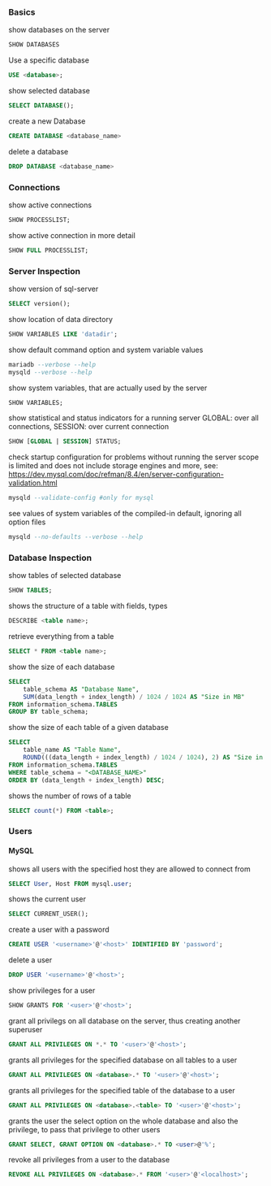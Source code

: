### Basics

show databases on the server
~~~~sql
SHOW DATABASES
~~~~


Use a specific database
~~~~sql
USE <database>;
~~~~


show selected database
~~~~sql
SELECT DATABASE();
~~~~


create a new Database
~~~~sql
CREATE DATABASE <database_name>
~~~~

delete a database
~~~~sql
DROP DATABASE <database_name>
~~~~


### Connections

show active connections
~~~~sql
SHOW PROCESSLIST;
~~~~


show active connection in more detail
~~~~sql
SHOW FULL PROCESSLIST;
~~~~


### Server Inspection

show version of sql-server
~~~~sql
SELECT version();
~~~~


show location of data directory
~~~~sql
SHOW VARIABLES LIKE 'datadir';
~~~~


show default command option and system variable values
~~~~sql
mariadb --verbose --help
mysqld --verbose --help
~~~~


show system variables, that are actually used by the server
~~~~sql
SHOW VARIABLES;
~~~~


show statistical and status indicators for a running server
GLOBAL: over all connections, SESSION: over current connection
~~~~sql
SHOW [GLOBAL | SESSION] STATUS;
~~~~

check startup configuration for problems without running the server
scope is limited and does not include storage engines and more, see: 
https://dev.mysql.com/doc/refman/8.4/en/server-configuration-validation.html
~~~~sql
mysqld --validate-config #only for mysql
~~~~


see values of system variables of the compiled-in default, ignoring all option files
~~~~sql
mysqld --no-defaults --verbose --help
~~~~


### Database Inspection

show tables of selected database
~~~~sql
SHOW TABLES;
~~~~


shows the structure of a table with fields, types
~~~~sql
DESCRIBE <table name>;
~~~~


retrieve everything from a table
~~~~sql
SELECT * FROM <table name>;
~~~~


show the size of each database
~~~~sql
SELECT 
    table_schema AS "Database Name", 
    SUM(data_length + index_length) / 1024 / 1024 AS "Size in MB" 
FROM information_schema.TABLES 
GROUP BY table_schema;
~~~~

show the size of each table of a given database
~~~~sql
SELECT 
    table_name AS "Table Name", 
    ROUND(((data_length + index_length) / 1024 / 1024), 2) AS "Size in MB" 
FROM information_schema.TABLES 
WHERE table_schema = "<DATABASE_NAME>"
ORDER BY (data_length + index_length) DESC;
~~~~

shows the number of rows of a table
~~~~sql
SELECT count(*) FROM <table>;
~~~~


### Users

#### MySQL

shows all users with the specified host they are allowed to connect from
~~~~sql
SELECT User, Host FROM mysql.user;
~~~~

shows the current user
~~~~sql
SELECT CURRENT_USER();
~~~~

create a user with a password
~~~~sql
CREATE USER '<username>'@'<host>' IDENTIFIED BY 'password';
~~~~

delete a user
~~~~sql
DROP USER '<username>'@'<host>';
~~~~

show privileges for a user
~~~~sql
SHOW GRANTS FOR '<user>'@'<host>';
~~~~

grant all privilegs on all database on the server, thus creating another superuser
~~~~sql
GRANT ALL PRIVILEGES ON *.* TO '<user>'@'<host>';
~~~~

grants all privileges for the specified database on all tables to a user 
~~~~sql
GRANT ALL PRIVILEGES ON <database>.* TO '<user>'@'<host>';
~~~~

grants all privileges for the specified table of the database to a user 
~~~~sql
GRANT ALL PRIVILEGES ON <database>.<table> TO '<user>'@'<host>';
~~~~

grants the user the select option on the whole database and also the privilege, to pass that privilege to other users
~~~~sql
GRANT SELECT, GRANT OPTION ON <database>.* TO <user>@'%';
~~~~

revoke all privileges from a user to the database 
~~~~sql
REVOKE ALL PRIVILEGES ON <database>.* FROM '<user>'@'<localhost>';
~~~~




